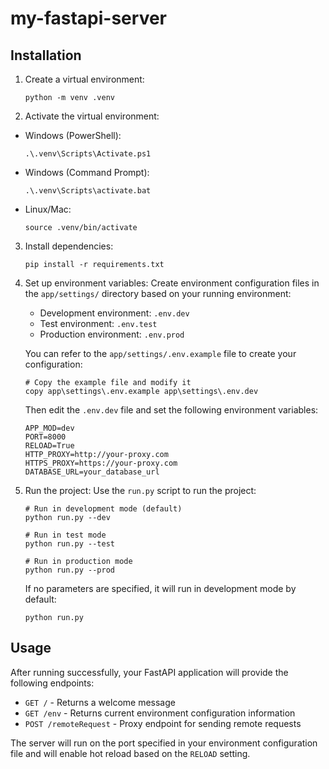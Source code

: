 # my-fastapi-server

## Installation

1. Create a virtual environment:
   ```shell
   python -m venv .venv
   ```

2. Activate the virtual environment:
- Windows (PowerShell):
   ```shell
   .\.venv\Scripts\Activate.ps1
   ```
- Windows (Command Prompt):
   ```shell
   .\.venv\Scripts\activate.bat
   ```
- Linux/Mac:
   ```shell
   source .venv/bin/activate
   ```

3. Install dependencies:
   ```shell
   pip install -r requirements.txt
   ```

4. Set up environment variables:
   Create environment configuration files in the `app/settings/` directory based on your running environment:
   
   - Development environment: `.env.dev`
   - Test environment: `.env.test`
   - Production environment: `.env.prod`
   
   You can refer to the `app/settings/.env.example` file to create your configuration:
   ```shell
   # Copy the example file and modify it
   copy app\settings\.env.example app\settings\.env.dev
   ```
   
   Then edit the `.env.dev` file and set the following environment variables:
   ```
   APP_MOD=dev
   PORT=8000
   RELOAD=True
   HTTP_PROXY=http://your-proxy.com
   HTTPS_PROXY=https://your-proxy.com
   DATABASE_URL=your_database_url
   ```

5. Run the project:
   Use the `run.py` script to run the project:
   ```shell
   # Run in development mode (default)
   python run.py --dev
   
   # Run in test mode
   python run.py --test
   
   # Run in production mode
   python run.py --prod
   ```
   
   If no parameters are specified, it will run in development mode by default:
   ```shell
   python run.py
   ```

## Usage

After running successfully, your FastAPI application will provide the following endpoints:

- `GET /` - Returns a welcome message
- `GET /env` - Returns current environment configuration information
- `POST /remoteRequest` - Proxy endpoint for sending remote requests

The server will run on the port specified in your environment configuration file and will enable hot reload based on the `RELOAD` setting.

